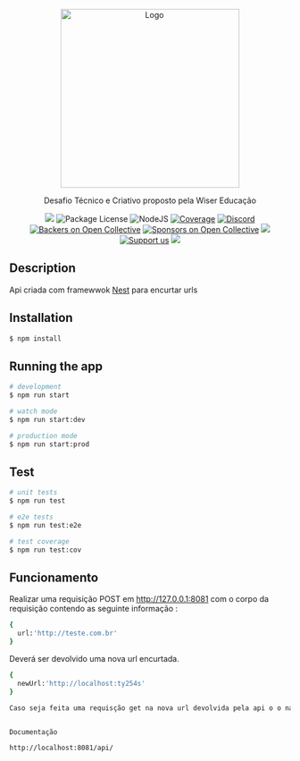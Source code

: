 <p align="center">
  <a href="http://nestjs.com/" target="blank"><img src="https://encrypted-tbn0.gstatic.com/images?q=tbn:ANd9GcSCaRxzUB9AY0KLFJcxgQawgbR-dd3CpsPuM98bSi-I3PX6Y1-M_tnAaulEz6MVqXFeMks&usqp=CAU" width="320" alt="Logo" /></a>
</p>

[circleci-image]: https://img.shields.io/circleci/build/github/nestjs/nest/master?token=abc123def456
[circleci-url]: https://circleci.com/gh/nestjs/nest

  <p align="center">Desafio Técnico e Criativo proposto pela Wiser Educação</p>
    <p align="center">
<a target="_blank"><img src="https://simpleicons.org/icons/nestjs.svg"  /></a>
<a target="_blank"><img src="https://simpleicons.org/icons/yarn.svg" alt="Package License" /></a>
<a><img src="https://simpleicons.org/icons/node-dot-js.svg" alt="NodeJS" /></a>
<a href="https://coveralls.io/github/nestjs/nest?branch=master" target="_blank"><img src="https://coveralls.io/repos/github/nestjs/nest/badge.svg?branch=master#9" alt="Coverage" /></a>
<a href="https://discord.gg/G7Qnnhy" target="_blank"><img src="https://img.shields.io/badge/discord-online-brightgreen.svg" alt="Discord"/></a>
<a href="https://opencollective.com/nest#backer" target="_blank"><img src="https://opencollective.com/nest/backers/badge.svg" alt="Backers on Open Collective" /></a>
<a href="https://opencollective.com/nest#sponsor" target="_blank"><img src="https://opencollective.com/nest/sponsors/badge.svg" alt="Sponsors on Open Collective" /></a>
  <a href="https://paypal.me/kamilmysliwiec" target="_blank"><img src="https://img.shields.io/badge/Donate-PayPal-ff3f59.svg"/></a>
    <a href="https://opencollective.com/nest#sponsor"  target="_blank"><img src="https://img.shields.io/badge/Support%20us-Open%20Collective-41B883.svg" alt="Support us"></a>
  <a href="https://twitter.com/nestframework" target="_blank"><img src="https://img.shields.io/twitter/follow/nestframework.svg?style=social&label=Follow"></a>
</p>
  <!--[![Backers on Open Collective](https://opencollective.com/nest/backers/badge.svg)](https://opencollective.com/nest#backer)
  [![Sponsors on Open Collective](https://opencollective.com/nest/sponsors/badge.svg)](https://opencollective.com/nest#sponsor)-->

## Description

Api criada com framewwok [Nest](https://github.com/nestjs/nest) para encurtar urls

## Installation

```bash
$ npm install
```

## Running the app

```bash
# development
$ npm run start

# watch mode
$ npm run start:dev

# production mode
$ npm run start:prod
```

## Test

```bash
# unit tests
$ npm run test

# e2e tests
$ npm run test:e2e

# test coverage
$ npm run test:cov
```

## Funcionamento


Realizar uma requisição POST em http://127.0.0.1:8081 com o corpo da requisição contendo as seguinte informação :

```bash
{
  url:'http://teste.com.br'
}
```

Deverá ser devolvido uma nova url encurtada.

```bash
{
  newUrl:'http://localhost:ty254s'
}

Caso seja feita uma requisção get na nova url devolvida pela api o o navegador deverá direcionar para url anteriomente encurtada


Documentação 

http://localhost:8081/api/